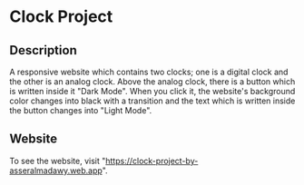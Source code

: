 # Clock Project

## Description

A responsive website which contains two clocks; one is a digital clock and the other is an analog clock. Above the analog clock, there is a button which is written inside it "Dark Mode". When you click it, the website's background color changes into black with a transition and the text which is written inside the button changes into "Light Mode".

## Website

To see the website, visit "https://clock-project-by-asseralmadawy.web.app".